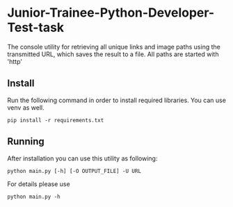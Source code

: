 # Junior-Trainee-Python-Developer-Test-task
The console utility for retrieving all unique links and image paths using the transmitted URL, which saves the result to a file.
All paths are started with 'http'

## Install
Run the following command in order to install required libraries. You can use venv as well.
```
pip install -r requirements.txt
```

## Running
After installation you can use this utility as following:
```
python main.py [-h] [-O OUTPUT_FILE] -U URL
```
For details please use 
```
python main.py -h
```
